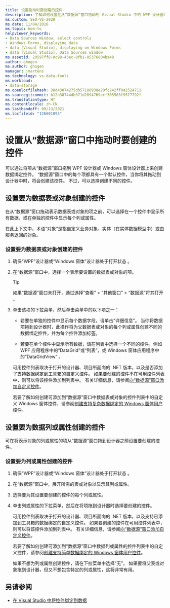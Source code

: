 ```yaml
---
title: 设置拖动时要创建的控件
description: 了解如何设置在从“数据源”窗口拖动到 Visual Studio 中的 WPF 设计器或 Windows 窗体设计器时要创建的控件。
ms.custom: SEO-VS-2020
ms.date: 11/04/2016
ms.topic: how-to
helpviewer_keywords:
- Data Sources Window, select controls
- Windows Forms, displaying data
- data [Visual Studio], displaying on Windows Forms
- data [Visual Studio], Data Sources window
ms.assetid: 20597ff8-0c98-43ec-8fb1-05376804ba48
author: ghogen
ms.author: ghogen
manager: jmartens
ms.technology: vs-data-tools
ms.workload:
- data-storage
ms.openlocfilehash: 38d43074275db57180938e20fc242ff0a1524711
ms.sourcegitcommit: b12a38744db371d2894769ecf305585f9577792f
ms.translationtype: HT
ms.contentlocale: zh-CN
ms.lasthandoff: 09/13/2021
ms.locfileid: "126601095"
---
```

# <a name="set-the-control-to-be-created-when-dragging-from-the-data-sources-window"></a>设置从“数据源”窗口中拖动时要创建的控件

可以通过将项从“数据源”窗口拖到 WPF 设计器或 Windows 窗体设计器上来创建数据绑定控件。 “数据源”窗口中的每个项都具有一个默认控件，当你将其拖动到设计器中时，将会创建该控件。 不过，可以选择创建不同的控件。

## <a name="set-the-controls-to-be-created-for-data-tables-or-objects"></a>设置要为数据表或对象创建的控件

在从“数据源”窗口拖动表示数据表或对象的项之前，可以选择在一个控件中显示所有数据，或在单独的控件中显示每个列或属性。

在此上下文中，术语“对象”是指自定义业务对象、实体（在实体数据模型中）或由服务返回的对象。

### <a name="to-set-the-controls-to-be-created-for-data-tables-or-objects"></a>设置要为数据表或对象创建的控件

1. 确保“WPF”设计器或“Windows 窗体”设计器处于打开状态 。

2. 在“数据源”窗口中，选择一个表示要设置的数据表或对象的项。

   > [!TIP]
   > 如果“数据源”窗口未打开，通过选择“查看” > “其他窗口” > “数据源”将其打开   。

3. 单击该项的下拉菜单，然后单击菜单中的以下项之一：

    - 若要在单独的控件中显示每个数据字段，请单击“详细信息”。 当你将数据项拖到设计器时，此操作将为父数据表或对象的每个列或属性创建不同的数据绑定控件，并为每个控件添加标签。

    - 若要在单个控件中显示所有数据，请在列表中选择一个不同的控件，例如 WPF 应用程序中的“DataGrid”或“列表”，或 Windows 窗体应用程序中的“DataGridView”  。

    可用控件列表取决于打开的设计器、项目所面向的 .NET 版本，以及是否添加了支持数据绑定到工具箱的自定义控件。 如果要创建的控件不在可用控件列表中，则可以将该控件添加到列表中。 有关详细信息，请参阅[向“数据源”窗口添加自定义控件](../data-tools/add-custom-controls-to-the-data-sources-window.md)。

    若要了解如何创建可添加到“数据源”窗口中数据表或对象的控件列表中的自定义 Windows 窗体控件，请参阅[创建支持复杂数据绑定的 Windows 窗体用户控件](../data-tools/create-a-windows-forms-user-control-that-supports-complex-data-binding.md)。

## <a name="set-the-controls-to-be-created-for-data-columns-or-properties"></a>设置要为数据列或属性创建的控件

可在将表示对象的列或属性的项从“数据源”窗口拖到设计器之前设置要创建的控件。

### <a name="to-set-the-controls-to-be-created-for-columns-or-properties"></a>设置要为列或属性创建的控件

1. 确保“WPF”设计器或“Windows 窗体”设计器处于打开状态 。

2. 在“数据源”窗口中，展开所需的表或对象以显示其列或属性。

3. 选择要为其设置要创建的控件的每个列或属性。

4. 单击列或属性的下拉菜单，然后在将项拖到设计器时选择要创建的控件。

     可用控件列表取决于打开的设计器、项目所面向的 .NET 版本，以及支持已添加到工具箱的数据绑定的自定义控件。 如果要创建的控件在可用控件列表中，则可以将该控件添加到列表中。 有关详细信息，请参阅[向“数据源”窗口添加自定义控件](../data-tools/add-custom-controls-to-the-data-sources-window.md)。

     若要了解如何创建可添加到“数据源”窗口中数据列或属性的控件列表中的自定义控件，请参阅[创建支持简单数据绑定的 Windows 窗体用户控件](../data-tools/create-a-windows-forms-user-control-that-supports-simple-data-binding.md)。

     如果不想为列或属性创建控件，请在下拉菜单中选择“无”。 如果要将父表或对象拖到设计器，但又不想包含特定的列或属性，这将非常有用。

## <a name="see-also"></a>另请参阅

- [在 Visual Studio 中将控件绑定到数据](../data-tools/bind-controls-to-data-in-visual-studio.md)
